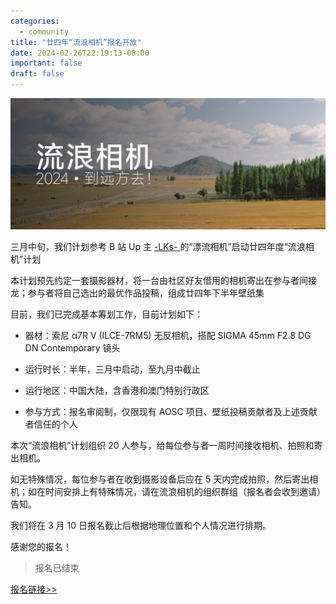 ```yaml
---
categories:
  - community
title: "廿四年“流浪相机”报名开放"
date: 2024-02-26T22:19:13-08:00
important: false
draft: false
---
```

![流浪相机——到远方去！](/assets/coffee-break/20240323/imgs/roaming-camera.png)

三月中旬，我们计划参考 B 站 Up 主 [-LKs- ](https://space.bilibili.com/125526/) 的“漂流相机”启动廿四年度“流浪相机”计划

本计划预先约定一套摄影器材，将一台由社区好友借用的相机寄出在参与者间接龙；参与者将自己选出的最优作品投稿，组成廿四年下半年壁纸集

目前，我们已完成基本筹划工作，目前计划如下：

- 器材：索尼 α7R V (ILCE-7RM5) 无反相机，搭配 SIGMA 45mm F2.8 DG DN Contemporary 镜头

- 运行时长：半年，三月中启动，至九月中截止

- 运行地区：中国大陆，含香港和澳门特别行政区

- 参与方式：报名审阅制，仅限现有 AOSC 项目、壁纸投稿贡献者及上述贡献者信任的个人

本次“流浪相机”计划组织 20 人参与，给每位参与者一周时间接收相机、拍照和寄出相机。

如无特殊情况，每位参与者在收到摄影设备后应在 5 天内完成拍照，然后寄出相机；如在时间安排上有特殊情况，请在流浪相机的组织群组（报名者会收到邀请）告知。

我们将在 3 月 10 日报名截止后根据地理位置和个人情况进行排期。

感谢您的报名！

> 报名已结束

[报名链接>> ](https://f.wps.cn/g/fHeWYf29/)